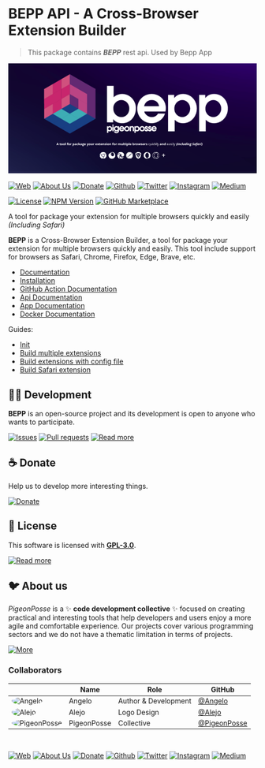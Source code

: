 <!-- PIGEONPOSSE START MARK -->
<!--
██████╗ ██╗ ██████╗ ███████╗ ██████╗ ███╗   ██╗
██╔══██╗██║██╔════╝ ██╔════╝██╔═══██╗████╗  ██║
██████╔╝██║██║  ███╗█████╗  ██║   ██║██╔██╗ ██║
██╔═══╝ ██║██║   ██║██╔══╝  ██║   ██║██║╚██╗██║
██║     ██║╚██████╔╝███████╗╚██████╔╝██║ ╚████║
╚═╝     ╚═╝ ╚═════╝ ╚══════╝ ╚═════╝ ╚═╝  ╚═══╝
                                               
██████╗  ██████╗ ███████╗███████╗███████╗      
██╔══██╗██╔═══██╗██╔════╝██╔════╝██╔════╝      
██████╔╝██║   ██║███████╗███████╗█████╗        
██╔═══╝ ██║   ██║╚════██║╚════██║██╔══╝        
██║     ╚██████╔╝███████║███████║███████╗      
╚═╝      ╚═════╝ ╚══════╝╚══════╝╚══════╝      
                                               
                                               
                                               
█████╗█████╗█████╗█████╗█████╗█████╗█████╗     
╚════╝╚════╝╚════╝╚════╝╚════╝╚════╝╚════╝     
                                               
                                               
                                               
██████╗ ███████╗██████╗ ██████╗                
██╔══██╗██╔════╝██╔══██╗██╔══██╗               
██████╔╝█████╗  ██████╔╝██████╔╝               
██╔══██╗██╔══╝  ██╔═══╝ ██╔═══╝                
██████╔╝███████╗██║     ██║                    
╚═════╝ ╚══════╝╚═╝     ╚═╝                    
                                                                   
                                                
REPOSITORY: https://github.com/pigeonposse/bepp
AUTHORS: 
	- Angelo (https://github.com/angelespejo)

DEVELOPED BY Angelo 🐦🌈

-->
<!-- PIGEONPOSSE END MARK -->

# BEPP API - A Cross-Browser Extension Builder

> This package contains **_BEPP_** rest api. Used by Bepp App

<!-- PIGEONPOSSE START HEADER -->

[![HEADER](https://raw.githubusercontent.com/pigeonposse/bepp/main/docs/public/banner.png)](https://bepp.pigeonposse.com/)

[![Web](https://img.shields.io/badge/Web-grey?style=for-the-badge&logoColor=white)](https://pigeonposse.com)
[![About Us](https://img.shields.io/badge/About%20Us-grey?style=for-the-badge&logoColor=white)](https://pigeonposse.com?popup=about)
[![Donate](https://img.shields.io/badge/Donate-pink?style=for-the-badge&logoColor=white)](https://pigeonposse.com/?popup=donate)
[![Github](https://img.shields.io/badge/Github-black?style=for-the-badge&logo=github&logoColor=white)](https://github.com/pigeonposse)
[![Twitter](https://img.shields.io/badge/Twitter-black?style=for-the-badge&logo=twitter&logoColor=white)](https://twitter.com/pigeonposse_)
[![Instagram](https://img.shields.io/badge/Instagram-black?style=for-the-badge&logo=instagram&logoColor=white)](https://www.instagram.com/pigeon.posse/)
[![Medium](https://img.shields.io/badge/Medium-black?style=for-the-badge&logo=medium&logoColor=white)](https://medium.com/@pigeonposse)

[![License](https://img.shields.io/github/license/pigeonposse/bepp?color=green&style=for-the-badge&logoColor=white)](/LICENSE)
[![NPM Version](https://img.shields.io/npm/v/@bepp/bepp?color=blue&style=for-the-badge&logo=npm&logoColor=white)](https://www.npmjs.com/package/@bepp/bepp)
[![GitHub Marketplace](https://img.shields.io/github/v/release/pigeonposse/bepp?color=blue&style=for-the-badge&logo=github)](https://github.com/marketplace/actions/bepp-a-cross-browser-extension-builder)

A tool for package your extension for multiple browsers quickly and easily _(Including Safari)_

**BEPP** is a Cross-Browser Extension Builder, a tool for package your extension for multiple browsers quickly and easily.
This tool include support for browsers as Safari, Chrome, Firefox, Edge, Brave, etc.
<!-- PIGEONPOSSE END HEADER -->

<!-- PIGEONPOSSE START INDEX -->

- [Documentation](https://bepp.pigeonposse.com/)
- [Installation](https://bepp.pigeonposse.com/guide/getting-started#installation)
- [GitHub Action Documentation]( https://bepp.pigeonposse.com/guide/gh-action )
- [Api Documentation]( https://bepp.pigeonposse.com/guide/api )
- [App Documentation]( https://bepp.pigeonposse.com/guide/app )
- [Docker Documentation]( https://bepp.pigeonposse.com/guide/container )

Guides:
- [Init](https://bepp.pigeonposse.com/guide/init)
- [Build multiple extensions](https://bepp.pigeonposse.com/guide/build)
- [Build extensions with config file](https://bepp.pigeonposse.com/guide/build/config-file)
- [Build Safari extension](https://bepp.pigeonposse.com/guide/build/safari)

<!-- PIGEONPOSSE END INDEX -->

<!-- PIGEONPOSSE START ORG -->
## 👨‍💻 Development

**BEPP** is an open-source project and its development is open to anyone who wants to participate.

[![Issues](https://img.shields.io/badge/Issues-grey?style=for-the-badge)](https://github.com/pigeonposse/bepp/issues)
[![Pull requests](https://img.shields.io/badge/Pulls-grey?style=for-the-badge)](https://github.com/pigeonposse/bepp/pulls)
[![Read more](https://img.shields.io/badge/Read%20more-grey?style=for-the-badge)](https://bepp.pigeonposse.com/)

## ☕ Donate

Help us to develop more interesting things.

[![Donate](https://img.shields.io/badge/Donate-grey?style=for-the-badge)](https://pigeonposse.com/?popup=donate)

## 📜 License

This software is licensed with **[GPL-3.0](/LICENSE)**.

[![Read more](https://img.shields.io/badge/Read-more-grey?style=for-the-badge)](/LICENSE)

## 🐦 About us

*PigeonPosse* is a ✨ **code development collective** ✨ focused on creating practical and interesting tools that help developers and users enjoy a more agile and comfortable experience. Our projects cover various programming sectors and we do not have a thematic limitation in terms of projects.

[![More](https://img.shields.io/badge/Read-more-grey?style=for-the-badge)](https://github.com/pigeonposse)

### Collaborators

|                                                                                    | Name        | Role         | GitHub                                         |
| ---------------------------------------------------------------------------------- | ----------- | ------------ | ---------------------------------------------- |
| <img src="https://github.com/angelespejo.png?size=72" alt="Angelo" style="border-radius:100%"/> | Angelo |   Author & Development   | [@Angelo](https://github.com/angelespejo) |
| <img src="https://github.com/alejomalia.png?size=72" alt="Alejo" style="border-radius:100%"/> | Alejo |   Logo Design   | [@Alejo](https://github.com/alejomalia) |
| <img src="https://github.com/PigeonPosse.png?size=72" alt="PigeonPosse" style="border-radius:100%"/> | PigeonPosse | Collective | [@PigeonPosse](https://github.com/PigeonPosse) |

<br>
<p align="center">

[![Web](https://img.shields.io/badge/Web-grey?style=for-the-badge&logoColor=white)](https://pigeonposse.com)
[![About Us](https://img.shields.io/badge/About%20Us-grey?style=for-the-badge&logoColor=white)](https://pigeonposse.com?popup=about)
[![Donate](https://img.shields.io/badge/Donate-pink?style=for-the-badge&logoColor=white)](https://pigeonposse.com/?popup=donate)
[![Github](https://img.shields.io/badge/Github-black?style=for-the-badge&logo=github&logoColor=white)](https://github.com/pigeonposse)
[![Twitter](https://img.shields.io/badge/Twitter-black?style=for-the-badge&logo=twitter&logoColor=white)](https://twitter.com/pigeonposse_)
[![Instagram](https://img.shields.io/badge/Instagram-black?style=for-the-badge&logo=instagram&logoColor=white)](https://www.instagram.com/pigeon.posse/)
[![Medium](https://img.shields.io/badge/Medium-black?style=for-the-badge&logo=medium&logoColor=white)](https://medium.com/@pigeonposse)

</p>
<!-- PIGEONPOSSE END ORG -->
